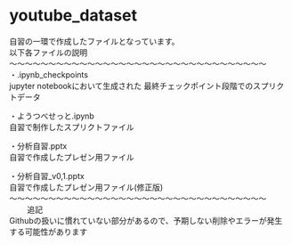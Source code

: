 # youtube_dataset
自習の一環で作成したファイルとなっています。    
以下各ファイルの説明  
～～～～～～～～～～～～～～～～～～～～～～～～～～～～～～～～～  
・.ipynb_checkpoints  
  jupyter notebookにおいて生成された
  最終チェックポイント段階でのスプリクトデータ
  
・ようつべせっと.ipynb  
  自習で制作したスプリクトファイル

・分析自習.pptx  
  自習で作成したプレゼン用ファイル  
  
・分析自習_v0,1.pptx  
  自習で作成したプレゼン用ファイル(修正版)   
～～～～～～～～～～～～～～～～～～～～～～～～～～～～～～～～～  
　　
追記  
Githubの扱いに慣れていない部分があるので、予期しない削除やエラーが発生する可能性があります
